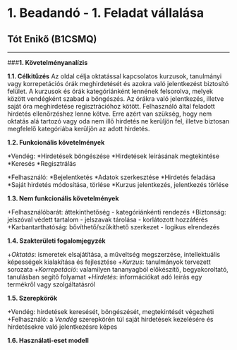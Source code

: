 # 1. Beadandó - 1. Feladat vállalása
## Tót Enikő (B1CSMQ)
---
###**1. Követelményanalízis**

**1.1. Célkitűzés**
Az oldal célja oktatással kapcsolatos kurzusok, tanulmányi vagy korrepetációs órák meghirdetését és azokra való jelentkezést biztosító felület. A kurzusok és órák kategóriánként lennének felsorolva, melyek között vendégként szabad a böngészés. 
Az órákra való jelentkezés, illetve saját óra meghirdetése regisztrációhoz kötött. Felhasználó által feladott hirdetés ellenőrzéshez lenne kötve. Erre azért van szükség, hogy nem oktatás alá tartozó vagy oda nem illő hirdetés ne kerüljön fel, illetve biztosan megfelelő kategóriába kerüljön az adott hirdetés.

**1.2. Funkcionális követelmények**

 *Vendég:
  *Hirdetések böngészése
  *Hirdetések leírásának megtekintése
  *Keresés
  *Regisztrálás
  
 *Felhasználó:
  *Bejelentketés
  *Adatok szerkesztése
  *Hirdetés feladása
  *Saját hirdetés módosítása, törlése
  *Kurzus jelentkezés, jelentkezés törlése

**1.3. Nem funkcionális követelmények**

+Felhasználóbarát: áttekinthetőség - kategóriánkénti rendezés
+Biztonság: jelszóval védett tartalom - jelszavak tárolása - korlátozott hozzáférés
+Karbantarthatóság: bővíthető/szűkíthető szerkezet - logikus elrendezés

**1.4. Szakterületi fogalomjegyzék**

+*Oktatás*: ismeretek elsajátítása, a műveltség megszerzése, intellektuális képességek kialakítása és fejlesztése
+*Kurzus*: tanulmányok tervezett sorozata
+*Korrepetáció*: valamilyen tananyagból előkészítő, begyakoroltató, tanulásban segítő folyamat
+*Hirdetés*: információkat adó leirás egy termékről vagy szolgáltatásról

**1.5. Szerepkörök**

+Vendég: hirdetések keresését, böngészését, megtekintését végezheti
+Felhasználó: a *Vendég* szerepkörén túl saját hirdetések kezelésére és hirdetésekre való jelentkezésre képes

**1.6. Használati-eset modell**
